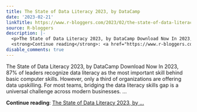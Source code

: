 ```yaml
---
title: The State of Data Literacy 2023, by DataCamp
date: '2023-02-21'
linkTitle: https://www.r-bloggers.com/2023/02/the-state-of-data-literacy-2023-by-datacamp/
source: R-bloggers
description: |-
  <p>The State of Data Literacy 2023, by DataCamp Download Now In 2023, 87% of leaders recognize data literacy as the most important skill behind basic computer skills. However, only a third of organizations are offering data upskilling. For most teams, bridging the data literacy skills gap is a universal challenge across modern businesses. ...</p>
  <strong>Continue reading</strong>: <a href="https://www.r-bloggers.com/2023/02/the-state-of-data-literacy-2023-by-datacamp/">The State of Data Literacy 2023, by ...
disable_comments: true
---
```

<p>The State of Data Literacy 2023, by DataCamp Download Now In 2023, 87% of leaders recognize data literacy as the most important skill behind basic computer skills. However, only a third of organizations are offering data upskilling. For most teams, bridging the data literacy skills gap is a universal challenge across modern businesses. ...</p>
<strong>Continue reading</strong>: <a href="https://www.r-bloggers.com/2023/02/the-state-of-data-literacy-2023-by-datacamp/">The State of Data Literacy 2023, by ...
